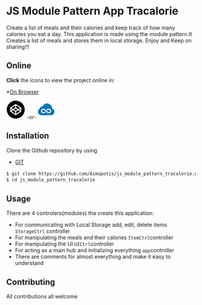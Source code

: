 # JS Module Pattern App Tracalorie

Create a list of meals and their calories and keep track of how many calories you eat a day. This application is made using the module pattern.It Creates a list of meals and stores them in local storage.
Enjoy and Keep on sharing!!!

## Online

**Click** the icons to view the project online in:

\*[On Browser](https://costas-zeimpekis.github.io/bootstrap_module_pattern_tracalorie/)

[![Codepen icon](img/codepen50.png)](https://codepen.io/MorpheusStudio/pen/ZxMpZX)
-or-
[![jsfiddle icon](img/jsfiddle50.png)](https://jsfiddle.net/Morpheus_Studio/ec7rL31g/)

## Installation

Clone the Github repository by using

- [GIT](https://git-scm.com/downloads)

```sh
$ git clone https://github.com/Aimopotis/js_module_pattern_tracalorie.git
$ cd js_module_pattern_tracalorie
```

## Usage

There are 4 controlers(modules) tha create this application:

- For communicating with Local Storage add, edit, delete items `StorageCtrl` controller
- For manipulating the meals and their calories `ItemCtrl`controller
- For manipulating the UI `UICtrl`controller
- For acting as a main hub and initializing everything `app`controller
- There are comments for almost everything and make it easy to understand

## Contributing

All contributions all welcome
